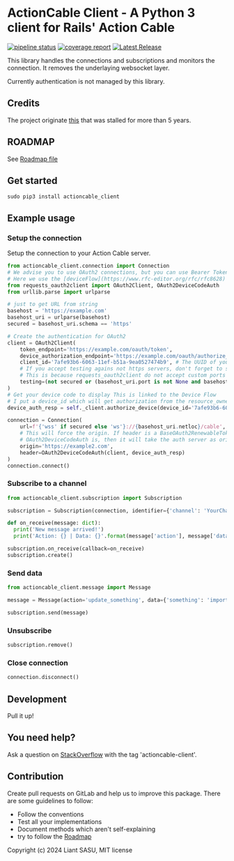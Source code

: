 # ActionCable Client - A Python 3 client for Rails' Action Cable

[![pipeline status](https://gitlab.com/liant-sasu/actioncable-client/badges/main/pipeline.svg?ignore_skipped=true)](https://gitlab.com/liant-sasu/actioncable-client/-/commits/main)
[![coverage report](https://gitlab.com/liant-sasu/actioncable-client/badges/main/coverage.svg)](https://gitlab.com/liant-sasu/actioncable-client/-/commits/main)
[![Latest Release](https://gitlab.com/liant-sasu/actioncable-client/-/badges/release.svg)](https://gitlab.com/liant-sasu/actioncable-client/-/releases)

This library handles the connections and subscriptions and monitors the connection. It removes the underlaying websocket layer.

Currently authentication is not managed by this library.

## Credits

The project originate [this](https://github.com/tobiasfeistmantl/python-actioncable-zwei) that was
stalled for more than 5 years.

## ROADMAP

See [Roadmap file](https://gitlab.com/liant-sasu/actioncable-client/-/commits/main/ROADMAP.md)

## Get started

```shell
sudo pip3 install actioncable_client
```

## Example usage

### Setup the connection

Setup the connection to your Action Cable server.

```python
from actioncable_client.connection import Connection
# We advise you to use OAuth2 connections, but you can use Bearer Token or any other authentication mechanism.
# Here we use the [deviceFlow](https://www.rfc-editor.org/rfc/rfc8628)
from requests_oauth2client import OAuth2Client, OAuth2DeviceCodeAuth
from urllib.parse import urlparse

# just to get URL from string
basehost = 'https://example.com'
basehost_uri = urlparse(basehost)
secured = basehost_uri.schema == 'https'

# Create the authentication for OAuth2
client = OAuth2Client(
    token_endpoint='https://example.com/oauth/token',
    device_authorization_endpoint='https://example.com/oauth/authorize_device',
    client_id='7afe93b6-6063-11ef-b51a-9ea0527474b9', # The UUID of your application
    # If you accept testing agains not https servers, don't forget to set this to true
    # This is because requests_oauth2client do not accept custom ports (and they are right)
    testing=(not secured or (basehost_uri.port is not None and basehost.port != 443))
)
# Get your device code to display This is linked to the Device Flow
# I put a device_id which will get authorization from the resource_owner to acces with a given scope
device_auth_resp = self._client.authorize_device(device_id='7afe93b6-6063-11ef-b51a-9ea0527474b9', scopes='my_scope')

connection = Connection(
    url=f'{'wss' if secured else 'ws'}://{basehost_uri.netloc}/cable',
    # This will force the origin. If header is a BaseOAuth2RenewableTokenAuth subclass like
    # OAuth2DeviceCodeAuth is, then it will take the auth server as origin by default (so let it blank)
    origin='https://example2.com',
    header=OAuth2DeviceCodeAuth(client, device_auth_resp)
)
connection.connect()
```

### Subscribe to a channel

```python
from actioncable_client.subscription import Subscription

subscription = Subscription(connection, identifier={'channel': 'YourChannelCLassName'})

def on_receive(message: dict):
  print('New message arrived!')
  print('Action: {} | Data: {}'.format(message['action'], message['data']))

subscription.on_receive(callback=on_receive)
subscription.create()
```

### Send data

```python
from actioncable_client.message import Message

message = Message(action='update_something', data={'something': 'important'})

subscription.send(message)
```

### Unsubscribe

```python
subscription.remove()
```

### Close connection

```python
connection.disconnect()
```

## Development

Pull it up!

## You need help?

Ask a question on [StackOverflow](https://stackoverflow.com/) with the tag 'actioncable-client'.

## Contribution

Create pull requests on GitLab and help us to improve this package. There are some guidelines to follow:

* Follow the conventions
* Test all your implementations
* Document methods which aren't self-explaining
* try to follow the [Roadmap](https://gitlab.com/liant-sasu/actioncable-client/-/commits/main/ROADMAP.md)

Copyright (c) 2024 Liant SASU, MIT license
